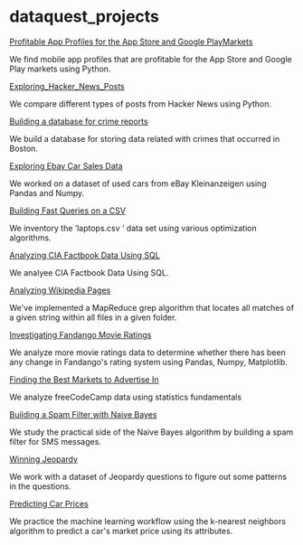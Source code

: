 # dataquest_projects

<a href="https://github.com/AlinaZaps/dataquest_projects/tree/main/Profitable%20App%20Profiles%20for%20the%20App%20Store%20and%20Google%20PlayMarkets">Profitable App Profiles for the App Store and Google PlayMarkets</a>

We find mobile app profiles that are profitable for the App Store and Google Play markets using Python.

<a href="https://github.com/AlinaZaps/dataquest_projects/tree/main/Exploring_Hacker_News_Posts">Exploring_Hacker_News_Posts</a>

We compare different types of posts from Hacker News using Python.

<a href="https://github.com/AlinaZaps/dataquest_projects/tree/main/Building%20a%20database%20for%20crime%20reports%20">Building a database for crime reports</a>

We build a database for storing data related with crimes that occurred in Boston.

<a href="https://github.com/AlinaZaps/dataquest_projects/tree/main/Exploring%20Ebay%20Car%20Sales%20Data">Exploring Ebay Car Sales Data</a>

We worked on a dataset of used cars from eBay Kleinanzeigen using Pandas and Numpy.

<a href="https://github.com/AlinaZaps/dataquest_projects/tree/main/Building%20Fast%20Queries%20on%20a%20CSV">Building Fast Queries on a CSV</a>

We inventory the ‘laptops.csv ‘ data set using various optimization algorithms.

<a href="https://github.com/AlinaZaps/dataquest_projects/tree/main/Analyzing%20CIA%20Factbook%20Data%20Using%20SQL">Analyzing CIA Factbook Data Using SQL</a>

We analyee CIA Factbook Data Using SQL.

<a href="https://github.com/AlinaZaps/dataquest_projects/tree/main/Analyzing%20Wikipedia%20Pages">Analyzing Wikipedia Pages</a>

We've implemented a MapReduce grep algorithm that locates all matches of a given string within all files in a given folder.

<a href="https://github.com/AlinaZaps/dataquest_projects/tree/main/Investigating%20Fandango%20Movie%20Ratings">Investigating Fandango Movie Ratings</a>

We analyze more movie ratings data to determine whether there has been any change in Fandango's rating system using Pandas, Numpy, Matplotlib.

<a href="https://github.com/AlinaZaps/dataquest_projects/tree/main/Finding%20the%20Best%20Markets%20to%20Advertise%20In">Finding the Best Markets to Advertise In</a>

We analyze freeCodeCamp data using statistics fundamentals

<a href="https://github.com/AlinaZaps/dataquest_projects/tree/main/Building%20a%20Spam%20Filter%20with%20Naive%20Bayes">Building a Spam Filter with Naive Bayes</a>

We study the practical side of the Naive Bayes algorithm by building a spam filter for SMS messages.

<a href="https://github.com/AlinaZaps/dataquest_projects/tree/main/Winning%20Jeopardy">Winning Jeopardy</a>

We work with a dataset of Jeopardy questions to figure out some patterns in the questions.

<a href="https://github.com/AlinaZaps/dataquest_projects/tree/main/Predicting%20Car%20Prices">Predicting Car Prices</a>

We practice the machine learning workflow using the k-nearest neighbors algorithm to predict a car's market price using its attributes. 
